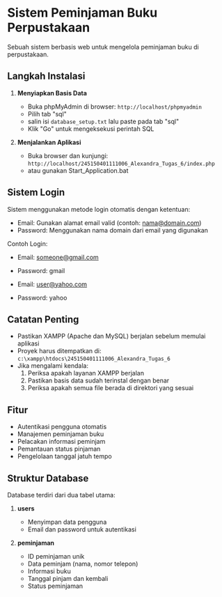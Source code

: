 # Sistem Peminjaman Buku Perpustakaan

Sebuah sistem berbasis web untuk mengelola peminjaman buku di perpustakaan.

## Langkah Instalasi

1. **Menyiapkan Basis Data**
   - Buka phpMyAdmin di browser: `http://localhost/phpmyadmin`
   - Pilih tab "sql"
   - salin isi `database_setup.txt` lalu paste pada tab "sql"  
   - Klik "Go" untuk mengeksekusi perintah SQL
    
2. **Menjalankan Aplikasi**
   - Buka browser dan kunjungi: `http://localhost/245150401111006_Alexandra_Tugas_6/index.php`
   - atau gunakan Start_Application.bat


## Sistem Login

Sistem menggunakan metode login otomatis dengan ketentuan:
- Email: Gunakan alamat email valid (contoh: nama@domain.com)
- Password: Menggunakan nama domain dari email yang digunakan

Contoh Login:
- Email: someone@gmail.com
- Password: gmail

- Email: user@yahoo.com
- Password: yahoo

## Catatan Penting

- Pastikan XAMPP (Apache dan MySQL) berjalan sebelum memulai aplikasi
- Proyek harus ditempatkan di: `c:\xampp\htdocs\245150401111006_Alexandra_Tugas_6`
- Jika mengalami kendala:
  1. Periksa apakah layanan XAMPP berjalan
  2. Pastikan basis data sudah terinstal dengan benar
  3. Periksa apakah semua file berada di direktori yang sesuai

## Fitur

- Autentikasi pengguna otomatis
- Manajemen peminjaman buku
- Pelacakan informasi peminjam
- Pemantauan status pinjaman
- Pengelolaan tanggal jatuh tempo

## Struktur Database

Database terdiri dari dua tabel utama:
1. **users**
   - Menyimpan data pengguna
   - Email dan password untuk autentikasi

2. **peminjaman**
   - ID peminjaman unik
   - Data peminjam (nama, nomor telepon)
   - Informasi buku
   - Tanggal pinjam dan kembali
   - Status peminjaman
